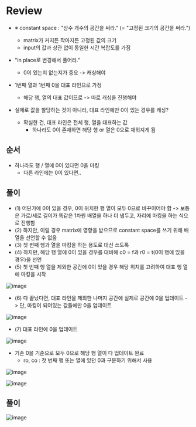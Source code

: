 # Review
- ※ constant space : "상수 개수의 공간을 써라." (= "고정된 크기의 공간을 써라.")
  - matrix가 커지든 작아지든 고정된 값의 크기
  - input의 값과 상관 없이 동일한 시간 복잡도를 가짐 

- "in place로 변경해서 풀어라."
  - 0이 있는지 없는지가 중요 -> 캐싱해야

- 1번째 열과 1번째 0을 대표 라인으로 가정
  - 해당 행, 열의 대표 값이므로 -> 따로 캐싱을 진행해야 
  
- 실제로 값을 할당하는 것이 아니라, 대표 라인에만 0이 있는 경우를 캐싱?
  - 확실한 건, 대표 라인은 전체 행, 열을 대표하는 값
    - 하나라도 0이 존재하면 해당 행 or 열은 0으로 채워지게 됨  
 
## 순서
- 하나라도 행 / 열에 0이 있다면 0을 마킹
  - 다른 라인에는 0이 있다면..

## 풀이
- (1) 어딘가에 0이 있을 경우, 0이 위치한 행 열이 모두 0으로 바꾸이어야 함 -> 보통은 가로/세로 길이가 똑같은 1차원 배열을 하나 더 냅두고, 자리에 마킹을 하는 식으로 진행함
- (2) 하지만, 이럴 경우 matrix에 영향을 받으므로 constant space를 쓰기 위해 배열을 선언할 수 없음
- (3) 첫 번째 행과 열을 마킹을 하는 용도로 대신 쓰도록
- (4) 하지만, 해당 행 열에 0이 있을 경우를 대비해 c0 = f과 r0 = t(0이 행에 있을 경우)을 선언
- (5) 첫 번째 행 열을 제외한 공간에 0이 있을 경우 해당 위치를 고려하여 대표 행 열에 마킹을 시작

![image](https://github.com/eunbileeme/algorithm/assets/103405457/f978d8a5-7751-438d-b44e-b8de599150b5)

- (6) 다 끝났다면, 대표 라인을 제외한 나머지 공간에 실제로 공간에 0을 업데이트 -> 단, 마킹이 되어있는 값들에만 0을 업데이트

![image](https://github.com/eunbileeme/algorithm/assets/103405457/d9cc705c-3132-4744-b0cf-27f6a5938cad)

- (7) 대표 라인에 0을 업데이트

![image](https://github.com/eunbileeme/algorithm/assets/103405457/fff562ed-3f66-4a16-aa11-f5e64bc38e36)

- 기존 0을 기준으로 모두 0으로 해당 행 열이 다 업데이트 완료
  - ro, co : 첫 번째 행 또는 열에 있던 0과 구분하기 위해서 사용

![image](https://github.com/eunbileeme/algorithm/assets/103405457/b77291fb-bdc3-4214-9e09-88ba29c1861a)

![image](https://github.com/eunbileeme/algorithm/assets/103405457/4af74a43-ea50-417a-8ec0-95804ffa8e51)

## 풀이
![image](https://github.com/eunbileeme/algorithm/assets/103405457/3f12e85a-3efe-45f8-b88c-31a9e91ce947)
